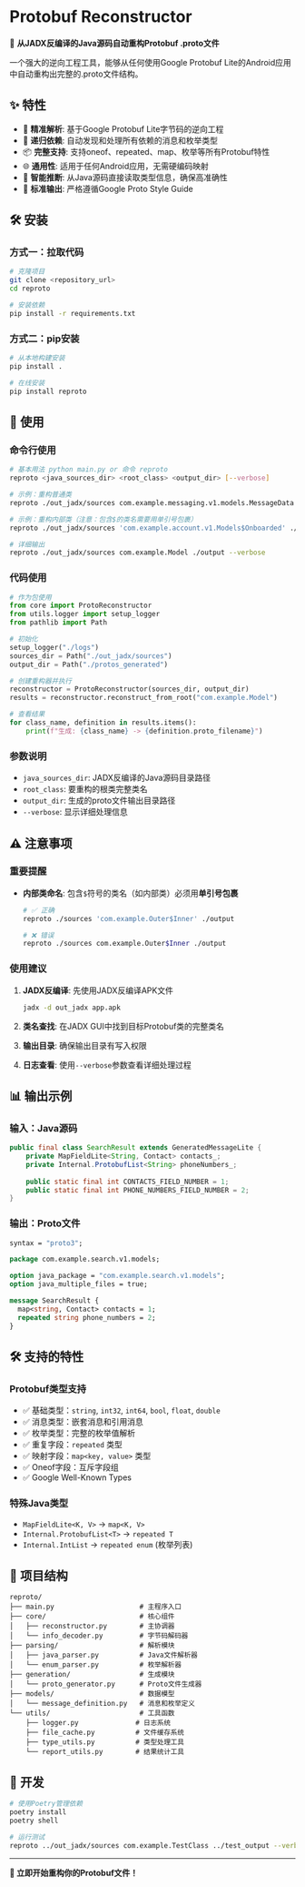 # Protobuf Reconstructor

🔧 **从JADX反编译的Java源码自动重构Protobuf .proto文件**

一个强大的逆向工程工具，能够从任何使用Google Protobuf Lite的Android应用中自动重构出完整的.proto文件结构。

## ✨ 特性

- 🎯 **精准解析**: 基于Google Protobuf Lite字节码的逆向工程
- 🔄 **递归依赖**: 自动发现和处理所有依赖的消息和枚举类型
- 📦 **完整支持**: 支持oneof、repeated、map、枚举等所有Protobuf特性
- 🌐 **通用性**: 适用于任何Android应用，无需硬编码映射
- 🧠 **智能推断**: 从Java源码直接读取类型信息，确保高准确性
- 📝 **标准输出**: 严格遵循Google Proto Style Guide

## 🛠️ 安装

### 方式一：拉取代码
```bash
# 克隆项目
git clone <repository_url>
cd reproto

# 安装依赖
pip install -r requirements.txt
```

### 方式二：pip安装
```bash
# 从本地构建安装
pip install .

# 在线安装
pip install reproto
```

## 📖 使用

### 命令行使用
```bash
# 基本用法 python main.py or 命令 reproto
reproto <java_sources_dir> <root_class> <output_dir> [--verbose]

# 示例：重构普通类
reproto ./out_jadx/sources com.example.messaging.v1.models.MessageData ./protos_generated

# 示例：重构内部类（注意：包含$的类名需要用单引号包裹）
reproto ./out_jadx/sources 'com.example.account.v1.Models$Onboarded' ./output

# 详细输出
reproto ./out_jadx/sources com.example.Model ./output --verbose
```

### 代码使用
```python
# 作为包使用
from core import ProtoReconstructor
from utils.logger import setup_logger
from pathlib import Path

# 初始化
setup_logger("./logs")
sources_dir = Path("./out_jadx/sources")
output_dir = Path("./protos_generated")

# 创建重构器并执行
reconstructor = ProtoReconstructor(sources_dir, output_dir)
results = reconstructor.reconstruct_from_root("com.example.Model")

# 查看结果
for class_name, definition in results.items():
    print(f"生成: {class_name} -> {definition.proto_filename}")
```

### 参数说明
- `java_sources_dir`: JADX反编译的Java源码目录路径
- `root_class`: 要重构的根类完整类名
- `output_dir`: 生成的proto文件输出目录路径
- `--verbose`: 显示详细处理信息

## ⚠️ 注意事项

### 重要提醒
- **内部类命名**: 包含`$`符号的类名（如内部类）必须用**单引号包裹**
  ```bash
  # ✅ 正确
  reproto ./sources 'com.example.Outer$Inner' ./output
  
  # ❌ 错误
  reproto ./sources com.example.Outer$Inner ./output
  ```

### 使用建议
1. **JADX反编译**: 先使用JADX反编译APK文件
   ```bash
   jadx -d out_jadx app.apk
   ```

2. **类名查找**: 在JADX GUI中找到目标Protobuf类的完整类名

3. **输出目录**: 确保输出目录有写入权限

4. **日志查看**: 使用`--verbose`参数查看详细处理过程

## 📊 输出示例

### 输入：Java源码
```java
public final class SearchResult extends GeneratedMessageLite {
    private MapFieldLite<String, Contact> contacts_;
    private Internal.ProtobufList<String> phoneNumbers_;
    
    public static final int CONTACTS_FIELD_NUMBER = 1;
    public static final int PHONE_NUMBERS_FIELD_NUMBER = 2;
}
```

### 输出：Proto文件
```protobuf
syntax = "proto3";

package com.example.search.v1.models;

option java_package = "com.example.search.v1.models";
option java_multiple_files = true;

message SearchResult {
  map<string, Contact> contacts = 1;
  repeated string phone_numbers = 2;
}
```

## 🛠️ 支持的特性

### Protobuf类型支持
- ✅ 基础类型：`string`, `int32`, `int64`, `bool`, `float`, `double`
- ✅ 消息类型：嵌套消息和引用消息
- ✅ 枚举类型：完整的枚举值解析
- ✅ 重复字段：`repeated` 类型
- ✅ 映射字段：`map<key, value>` 类型
- ✅ Oneof字段：互斥字段组
- ✅ Google Well-Known Types

### 特殊Java类型
- `MapFieldLite<K, V>` → `map<K, V>`
- `Internal.ProtobufList<T>` → `repeated T`
- `Internal.IntList` → `repeated enum` (枚举列表)

## 📁 项目结构

```
reproto/
├── main.py                     # 主程序入口
├── core/                       # 核心组件
│   ├── reconstructor.py        # 主协调器
│   └── info_decoder.py         # 字节码解码器
├── parsing/                    # 解析模块
│   ├── java_parser.py          # Java文件解析器
│   └── enum_parser.py          # 枚举解析器
├── generation/                 # 生成模块
│   └── proto_generator.py      # Proto文件生成器
├── models/                     # 数据模型
│   └── message_definition.py   # 消息和枚举定义
└── utils/                      # 工具函数
    ├── logger.py              # 日志系统
    ├── file_cache.py          # 文件缓存系统
    ├── type_utils.py          # 类型处理工具
    └── report_utils.py        # 结果统计工具
```

## 🔧 开发

```bash
# 使用Poetry管理依赖
poetry install
poetry shell

# 运行测试
reproto ../out_jadx/sources com.example.TestClass ../test_output --verbose
```

---

**🚀 立即开始重构你的Protobuf文件！**
